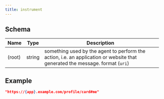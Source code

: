 ```yaml
---
title: instrument
---
```

## Schema

| Name | Type | Description |
|---|---|---|
| (root) | string | something used by the agent to perform the action, i.e. an application or website that generated the message. format (`uri`) |

## Example



```json
"https://{app}.example.com/profile/card#me"
```

